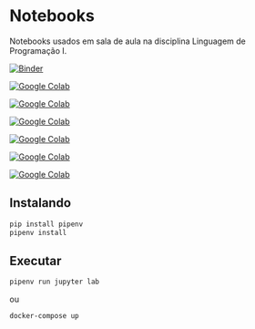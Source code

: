 # Notebooks

Notebooks usados em sala de aula na disciplina Linguagem de Programação I.

[![Binder](https://mybinder.org/badge.svg)](https://mybinder.org/v2/gh/catolicasc-joinville/lp1-notebooks/master)

[![Google Colab](https://img.shields.io/badge/launch_google_colab-introducao_python-yellow.svg)](https://colab.research.google.com/github/catolicasc-joinville/lp1-notebooks/blob/master/python/1-IntroducaoPython.ipynb)

[![Google Colab](https://img.shields.io/badge/launch_google_colab-introducao_python_exercicios-yellow.svg)](https://colab.research.google.com/github/catolicasc-joinville/lp1-notebooks/blob/master/python/1.1-Exercicios.ipynb)

[![Google Colab](https://img.shields.io/badge/launch_google_colab-orientacao_a_objetos_em_python-yellow.svg)](https://colab.research.google.com/github/catolicasc-joinville/lp1-notebooks/blob/master/python/2-ProgramacaoOrientadaAObjetos.ipynb)

[![Google Colab](https://img.shields.io/badge/launch_google_colab-orientacao_a_objetos_exercicios-yellow.svg)](https://colab.research.google.com/github/catolicasc-joinville/lp1-notebooks/blob/master/python/2.1-Exercicios.ipynb)

[![Google Colab](https://img.shields.io/badge/launch_google_colab-padroes_de_projetos_em_python-yellow.svg)](https://colab.research.google.com/github/catolicasc-joinville/lp1-notebooks/blob/master/python/3-PadroesDeProjeto.ipynb)

[![Google Colab](https://img.shields.io/badge/launch_google_colab-padroes_de_projetos_exercicios-yellow.svg)](https://colab.research.google.com/github/catolicasc-joinville/lp1-notebooks/blob/master/python/3.1-Exercicios.ipynb)

## Instalando

```sh
pip install pipenv
pipenv install
```

## Executar

```sh
pipenv run jupyter lab
```

ou

```sh
docker-compose up
```
